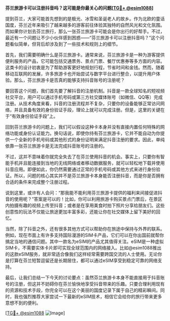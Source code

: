 **芬兰旅游卡可以注册抖音吗？这可能是你最关心的问题[[TG💪+ @esim1088](https://t.me/s/esim1088)]**

提到芬兰，大家可能首先想到的是极光、冰雪和圣诞老人的故乡。作为北欧的童话国度，芬兰近年来吸引了越来越多的游客前往体验其独特的自然风光和文化氛围。而如果你计划去芬兰旅行，那么一张芬兰旅游卡可能会是你出行的好帮手。不过，最近有一个问题让不少小伙伴感到困惑——“芬兰旅游卡可以注册抖音吗？”这个问题看似简单，但背后却涉及到了一些技术和规则上的细节。

首先，我们需要明确什么是芬兰旅游卡。通常来说，芬兰旅游卡是一种为游客提供便利服务的产品，它可能包括交通票务、景点门票、餐厅优惠券等多方面的内容。这类卡的设计初衷是为了帮助游客更好地规划行程，节省时间和金钱。然而，随着移动互联网的发展，许多旅游卡也开始尝试与数字平台进行整合，以提升用户体验。那么，芬兰旅游卡是否真的能够支持抖音账号的注册呢？

要回答这个问题，我们首先要了解抖音的注册机制。抖音是一款全球知名的短视频社交平台，用户可以通过手机号码或第三方社交媒体账号（如微信、QQ等）完成注册。从技术角度来看，抖音的注册流程并不复杂，只要你的设备能够正常访问网络，并且具备有效的身份验证手段，理论上就可以完成注册。但是，这里的关键在于“有效身份验证手段”上。

回到芬兰旅游卡的问题上，我们可以假设这种卡本身并没有直接内置任何特殊的网络功能或身份认证能力。换句话说，即使你持有芬兰旅游卡，它并不能自动为你提供一个全新的手机号码或其他形式的身份证明来满足抖音注册的要求。因此，单纯依靠一张芬兰旅游卡是无法完成抖音账号的注册的。

不过，这并不意味着你就完全失去了在芬兰使用抖音的机会。事实上，只要你有智能手机并且能连接到当地的无线网络或者移动数据服务，就可以轻松地下载并使用抖音应用。即便如此，你仍然需要通过正常的手机号码或其他方式来进行身份验证。所以，问题的核心其实并不是芬兰旅游卡本身能否注册抖音，而是你是否拥有合适的条件来完成整个注册过程。

说到这里，或许有人会问：“那我能不能利用芬兰旅游卡提供的福利来间接促进抖音的使用呢？”答案是可以的！比如，你可以利用旅游卡购买景点门票后，在景区内拍摄有趣的视频上传至抖音；或者是在享用美食时拍下照片分享给朋友们。这些创意性的玩法不仅能让旅途更加丰富多彩，还能让你在社交媒体上留下美好的回忆。

当然，除了抖音之外，还有很多其他方式可以帮助你在旅途中保持与外界的联系。例如，现在市面上有许多支持国际漫游的SIM卡产品，它们可以在你出国前就帮你搞定当地的通信问题。其中一款名为eSIM的产品尤其值得关注。eSIM是一种虚拟SIM卡，不需要实体卡片即可实现全球范围内的网络接入。比如@esim1088推出的这款eSIM服务，就非常适合像我们这样经常需要跨国交流的人士使用。无论你是打算在芬兰短暂逗留还是长期居住，都可以通过eSIM享受到稳定可靠的网络支持。

最后，让我们总结一下今天的讨论要点：虽然芬兰旅游卡本身不能直接用于抖音账号的注册，但这并不妨碍你在芬兰愉快地享受抖音带来的乐趣。只要合理利用现有的资源和技术手段，你完全可以在这个美丽的国度记录下属于自己的精彩瞬间。同时，我也强烈推荐大家尝试一下最新的eSIM技术，相信它会给你的旅行带来更多意想不到的便利。

[[TG💪+ @esim1088](https://t.me/s/esim1088) ![Image](https://i.postimg.cc/4NQfJmqS/Snipaste-2025-05-13-00-14-12.png)]